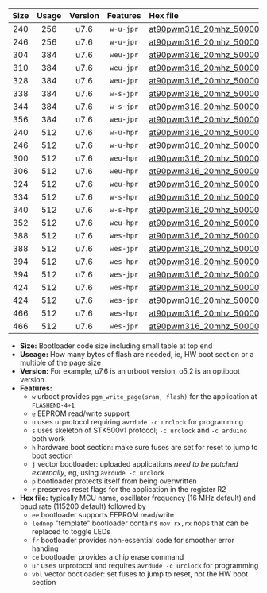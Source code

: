 |Size|Usage|Version|Features|Hex file|
|:-:|:-:|:-:|:-:|:--|
|240|256|u7.6|`w-u-jpr`|[at90pwm316_20mhz_500000bps_ur_vbl.hex](https://raw.githubusercontent.com/stefanrueger/urboot/main/at90pwm316_20mhz_500000bps_ur_vbl.hex)|
|246|256|u7.6|`w-u-jpr`|[at90pwm316_20mhz_500000bps_lednop_ur_vbl.hex](https://raw.githubusercontent.com/stefanrueger/urboot/main/at90pwm316_20mhz_500000bps_lednop_ur_vbl.hex)|
|304|384|u7.6|`weu-jpr`|[at90pwm316_20mhz_500000bps_ee_ur_vbl.hex](https://raw.githubusercontent.com/stefanrueger/urboot/main/at90pwm316_20mhz_500000bps_ee_ur_vbl.hex)|
|310|384|u7.6|`weu-jpr`|[at90pwm316_20mhz_500000bps_ee_lednop_ur_vbl.hex](https://raw.githubusercontent.com/stefanrueger/urboot/main/at90pwm316_20mhz_500000bps_ee_lednop_ur_vbl.hex)|
|328|384|u7.6|`weu-jpr`|[at90pwm316_20mhz_500000bps_ee_lednop_fr_ur_vbl.hex](https://raw.githubusercontent.com/stefanrueger/urboot/main/at90pwm316_20mhz_500000bps_ee_lednop_fr_ur_vbl.hex)|
|338|384|u7.6|`w-s-jpr`|[at90pwm316_20mhz_500000bps_vbl.hex](https://raw.githubusercontent.com/stefanrueger/urboot/main/at90pwm316_20mhz_500000bps_vbl.hex)|
|344|384|u7.6|`w-s-jpr`|[at90pwm316_20mhz_500000bps_lednop_vbl.hex](https://raw.githubusercontent.com/stefanrueger/urboot/main/at90pwm316_20mhz_500000bps_lednop_vbl.hex)|
|356|384|u7.6|`weu-jpr`|[at90pwm316_20mhz_500000bps_ee_lednop_fr_ce_ur_vbl.hex](https://raw.githubusercontent.com/stefanrueger/urboot/main/at90pwm316_20mhz_500000bps_ee_lednop_fr_ce_ur_vbl.hex)|
|240|512|u7.6|`w-u-hpr`|[at90pwm316_20mhz_500000bps_ur.hex](https://raw.githubusercontent.com/stefanrueger/urboot/main/at90pwm316_20mhz_500000bps_ur.hex)|
|246|512|u7.6|`w-u-hpr`|[at90pwm316_20mhz_500000bps_lednop_ur.hex](https://raw.githubusercontent.com/stefanrueger/urboot/main/at90pwm316_20mhz_500000bps_lednop_ur.hex)|
|300|512|u7.6|`weu-hpr`|[at90pwm316_20mhz_500000bps_ee_ur.hex](https://raw.githubusercontent.com/stefanrueger/urboot/main/at90pwm316_20mhz_500000bps_ee_ur.hex)|
|306|512|u7.6|`weu-hpr`|[at90pwm316_20mhz_500000bps_ee_lednop_ur.hex](https://raw.githubusercontent.com/stefanrueger/urboot/main/at90pwm316_20mhz_500000bps_ee_lednop_ur.hex)|
|324|512|u7.6|`weu-hpr`|[at90pwm316_20mhz_500000bps_ee_lednop_fr_ur.hex](https://raw.githubusercontent.com/stefanrueger/urboot/main/at90pwm316_20mhz_500000bps_ee_lednop_fr_ur.hex)|
|334|512|u7.6|`w-s-hpr`|[at90pwm316_20mhz_500000bps.hex](https://raw.githubusercontent.com/stefanrueger/urboot/main/at90pwm316_20mhz_500000bps.hex)|
|340|512|u7.6|`w-s-hpr`|[at90pwm316_20mhz_500000bps_lednop.hex](https://raw.githubusercontent.com/stefanrueger/urboot/main/at90pwm316_20mhz_500000bps_lednop.hex)|
|352|512|u7.6|`weu-hpr`|[at90pwm316_20mhz_500000bps_ee_lednop_fr_ce_ur.hex](https://raw.githubusercontent.com/stefanrueger/urboot/main/at90pwm316_20mhz_500000bps_ee_lednop_fr_ce_ur.hex)|
|388|512|u7.6|`wes-hpr`|[at90pwm316_20mhz_500000bps_ee.hex](https://raw.githubusercontent.com/stefanrueger/urboot/main/at90pwm316_20mhz_500000bps_ee.hex)|
|388|512|u7.6|`wes-jpr`|[at90pwm316_20mhz_500000bps_ee_vbl.hex](https://raw.githubusercontent.com/stefanrueger/urboot/main/at90pwm316_20mhz_500000bps_ee_vbl.hex)|
|394|512|u7.6|`wes-hpr`|[at90pwm316_20mhz_500000bps_ee_lednop.hex](https://raw.githubusercontent.com/stefanrueger/urboot/main/at90pwm316_20mhz_500000bps_ee_lednop.hex)|
|394|512|u7.6|`wes-jpr`|[at90pwm316_20mhz_500000bps_ee_lednop_vbl.hex](https://raw.githubusercontent.com/stefanrueger/urboot/main/at90pwm316_20mhz_500000bps_ee_lednop_vbl.hex)|
|424|512|u7.6|`wes-hpr`|[at90pwm316_20mhz_500000bps_ee_lednop_fr.hex](https://raw.githubusercontent.com/stefanrueger/urboot/main/at90pwm316_20mhz_500000bps_ee_lednop_fr.hex)|
|424|512|u7.6|`wes-jpr`|[at90pwm316_20mhz_500000bps_ee_lednop_fr_vbl.hex](https://raw.githubusercontent.com/stefanrueger/urboot/main/at90pwm316_20mhz_500000bps_ee_lednop_fr_vbl.hex)|
|466|512|u7.6|`wes-hpr`|[at90pwm316_20mhz_500000bps_ee_lednop_fr_ce.hex](https://raw.githubusercontent.com/stefanrueger/urboot/main/at90pwm316_20mhz_500000bps_ee_lednop_fr_ce.hex)|
|466|512|u7.6|`wes-jpr`|[at90pwm316_20mhz_500000bps_ee_lednop_fr_ce_vbl.hex](https://raw.githubusercontent.com/stefanrueger/urboot/main/at90pwm316_20mhz_500000bps_ee_lednop_fr_ce_vbl.hex)|

- **Size:** Bootloader code size including small table at top end
- **Useage:** How many bytes of flash are needed, ie, HW boot section or a multiple of the page size
- **Version:** For example, u7.6 is an urboot version, o5.2 is an optiboot version
- **Features:**
  + `w` urboot provides `pgm_write_page(sram, flash)` for the application at `FLASHEND-4+1`
  + `e` EEPROM read/write support
  + `u` uses urprotocol requiring `avrdude -c urclock` for programming
  + `s` uses skeleton of STK500v1 protocol; `-c urclock` and `-c arduino` both work
  + `h` hardware boot section: make sure fuses are set for reset to jump to boot section
  + `j` vector bootloader: uploaded applications *need to be patched externally*, eg, using `avrdude -c urclock`
  + `p` bootloader protects itself from being overwritten
  + `r` preserves reset flags for the application in the register R2
- **Hex file:** typically MCU name, oscillator frequency (16 MHz default) and baud rate (115200 default) followed by
  + `ee` bootloader supports EEPROM read/write
  + `lednop` "template" bootloader contains `mov rx,rx` nops that can be replaced to toggle LEDs
  + `fr` bootloader provides non-essential code for smoother error handing
  + `ce` bootloader provides a chip erase command
  + `ur` uses urprotocol and requires `avrdude -c urclock` for programming
  + `vbl` vector bootloader: set fuses to jump to reset, not the HW boot section
